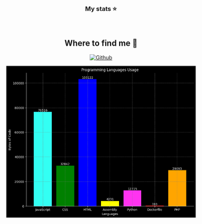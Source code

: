 <div style="display: inline_block", align="center">
    <h3>My stats ⭐</h3>
    <br>
    <h2 align="center">Where to find me 📍</h3>
    <p align="center">
      <a href="https://github.com/navpav2002 target="_blank"><img alt="Github" src="https://img.shields.io/badge/GitHub-%2312100E.svg?&style=for-the-badge&logo=Github&logoColor=white" /></a> 
    </p>
</div>

![Language Usage Chart](languages_usage_chart.png)
